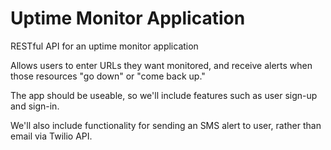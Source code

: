 # Uptime Monitor Application
 RESTful API for an uptime monitor application

Allows users to enter URLs they want monitored, and receive alerts when those resources "go down" or "come back up."

The app should be useable, so we'll include features such as user sign-up and sign-in.

We'll also include functionality for sending an SMS alert to user, rather than email via Twilio API.